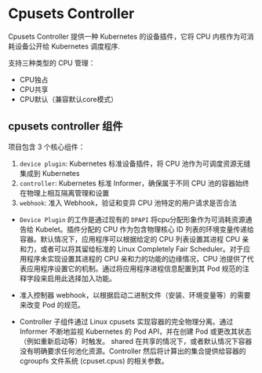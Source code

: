 # Cpusets Controller
Cpusets Controller 提供一种 Kubernetes 的设备插件，它将 CPU 内核作为可消耗设备公开给 Kubernetes 调度程序.

支持三种类型的 CPU 管理：

 - CPU独占
 - CPU共享
 - CPU默认（兼容默认core模式）
 
## cpusets controller 组件

项目包含 3 个核心组件：

1. `device plugin`: Kubernetes 标准设备插件，将 CPU 池作为可调度资源无缝集成到 Kubernetes
2. `controller`: Kubernetes 标准 Informer，确保属于不同 CPU 池的容器始终在物理上相互隔离管理和设置
3. `webhook`: 准入 Webhook，验证和变异 CPU 池特定的用户请求是否合法

* `Device Plugin` 的工作是通过现有的 `DPAPI` 将cpu分配形象作为可消耗资源通告给 Kubelet。插件分配的 CPU 作为包含物理核心 ID 列表的环境变量传递给容器。默认情况下，应用程序可以根据给定的 CPU 列表设置其进程 CPU 亲和力，或者可以将其留给标准的 Linux Completely Fair Scheduler。对于应用程序未实现设置其进程的 CPU 亲和力的功能的边缘情况，CPU 池提供了代表应用程序设置它的机制。通过将应用程序进程信息配置到其 Pod 规范的注释字段来启用此选择加入功能。

* 准入控制器 webhook，以根据启动二进制文件（安装、环境变量等）的需要来改变 Pod 的规范。

* Controller 子组件通过 Linux cpusets 实现容器的完全物理分离。通过 Informer 不断地监视 Kubernetes 的 Pod API，并在创建 Pod 或更改其状态（例如重新启动等）时触发。 shared 在共享的情况下，或者默认情况下容器没有明确要求任何池化资源。Controller 然后将计算出的集合提供给容器的 cgroupfs 文件系统 (cpuset.cpus) 的相关参数。
